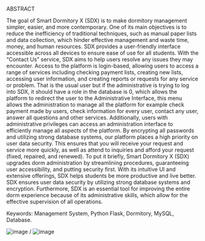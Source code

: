 ABSTRACT

The goal of Smart Dormitory X (SDX) is to make dormitory management simpler, easier, and more contemporary. One of its main objectives is to reduce the inefficiency of traditional techniques, such as manual paper lists and data collection, which hinder effective management and waste time, money, and human resources. SDX provides a user-friendly interface accessible across all devices to ensure ease of use for all students. With the “Contact Us” service, SDX aims to help users resolve any issues they may encounter. Access to the platform is login-based, allowing users to access a range of services including checking payment lists, creating new lists, accessing user information, and creating reports or requests for any service or problem. That is the usual user but if the administrative is trying to log into SDX, it should have a role in the database is 0, which allows the platform to redirect the user to the Administrative Interface, this menu allows the administration to manage all the platform for example check payment made by users, check information for every user, contact any user, answer all questions and other services. Additionally, users with administrative privileges can access an administration interface to efficiently manage all aspects of the platform. By encrypting all passwords and utilizing strong database systems, our platform places a high priority on user data security. This ensures that you will receive your request and service more quickly, as well as attend to inquiries and afford your request (fixed, repaired, and renewed). To put it briefly, Smart Dormitory X (SDX) upgrades dorm administration by streamlining procedures, guaranteeing user accessibility, and putting security first. With its intuitive UI and extensive offerings, SDX helps students be more productive and live better. SDX ensures user data security by utilizing strong database systems and encryption. Furthermore, SDX is an essential tool for improving the entire dorm experience because of its administrative skills, which allow for the effective supervision of all operations.

Keywords: Management System, Python Flask, Dormitory, MySQL, Database.

![image](https://github.com/user-attachments/assets/f91e633d-4324-4b02-a786-134a17432654) / ![image](https://github.com/user-attachments/assets/bb7bbdec-535f-4488-a09e-65c0e2a2ccf1)

